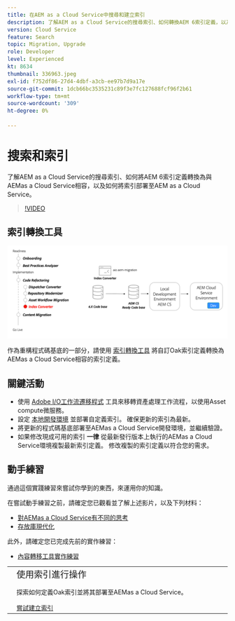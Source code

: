 ```yaml
---
title: 在AEM as a Cloud Service中搜尋和建立索引
description: 了解AEM as a Cloud Service的搜尋索引、如何轉換AEM 6索引定義，以及如何部署索引。
version: Cloud Service
feature: Search
topic: Migration, Upgrade
role: Developer
level: Experienced
kt: 8634
thumbnail: 336963.jpeg
exl-id: f752df86-27d4-4dbf-a3cb-ee97b7d9a17e
source-git-commit: 1dcb66bc3535231c89f3e7fc127688fcf96f2b61
workflow-type: tm+mt
source-wordcount: '309'
ht-degree: 0%

---
```


# 搜索和索引

了解AEM as a Cloud Service的搜尋索引、如何將AEM 6索引定義轉換為與AEMas a Cloud Service相容，以及如何將索引部署至AEM as a Cloud Service。

>[!VIDEO](https://video.tv.adobe.com/v/336963/?quality=12&learn=on)

## 索引轉換工具

![索引轉換工具](./assets/index-converter.png)

作為重構程式碼基底的一部分，請使用 [索引轉換工具](https://github.com/adobe/aio-cli-plugin-aem-cloud-service-migration#command-aio-aem-migrationindex-converter) 將自訂Oak索引定義轉換為AEMas a Cloud Service相容的索引定義。

## 關鍵活動

+ 使用 [Adobe I/O工作流遷移程式](https://github.com/adobe/aio-cli-plugin-aem-cloud-service-migration#command-aio-aem-migrationindex-converter) 工具來移轉資產處理工作流程，以使用Asset compute微服務。
+ 設定 [本地開發環境](https://experienceleague.adobe.com/docs/experience-manager-learn/cloud-service/local-development-environment-set-up/overview.html) 並部署自定義索引。 確保更新的索引為最新。
+ 將更新的程式碼基底部署至AEMas a Cloud Service開發環境，並繼續驗證。
+ 如果修改現成可用的索引 **一律** 從最新發行版本上執行的AEMas a Cloud Service環境複製最新索引定義。 修改複製的索引定義以符合您的需求。

## 動手練習

通過這個實踐練習來嘗試你學到的東西，來運用你的知識。

在嘗試動手練習之前，請確定您已觀看並了解上述影片，以及下列材料：

+ [對AEMas a Cloud Service有不同的思考](./introduction.md)
+ [存放庫現代化](./repository-modernization.md)

此外，請確定您已完成先前的實作練習：

+ [內容轉移工具實作練習](./content-migration/content-transfer-tool.md#hands-on-exercise)

<table style="border-width:0">
    <tr>
        <td style="width:150px">
            <a  rel="noreferrer"
                target="_blank"
                href="https://github.com/adobe/aem-cloud-engineering-video-series-exercises/tree/session7-indexes#cloud-acceleration-bootcamp---session-7-search-and-indexing"><img alt="實作練習GitHub存放庫" src="./assets/github.png"/>
            </a>        
        </td>
        <td style="width:100%;margin-bottom:1rem;">
            <div style="font-size:1.25rem;font-weight:400;">使用索引進行操作</div>
            <p style="margin:1rem 0">
                探索如何定義Oak索引並將其部署至AEMas a Cloud Service。
            </p>
            <a  rel="noreferrer"
                target="_blank"
                href="https://github.com/adobe/aem-cloud-engineering-video-series-exercises/tree/session7-indexes#cloud-acceleration-bootcamp---session-7-search-and-indexing" class="spectrum-Button spectrum-Button--primary spectrum-Button--sizeM">
                <span class="spectrum-Button-label has-no-wrap has-text-weight-bold">嘗試建立索引</span>
            </a>
        </td>
    </tr>
</table>
